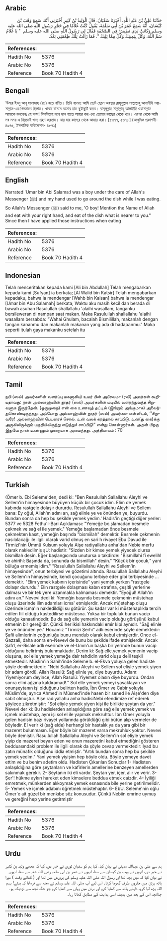 ## Arabic


<div dir="rtl" lang="ar" style={{fontSize:'larger',backgroundColor:'#f8f9fa',padding:20}}>
حَدَّثَنَا عَلِيُّ بْنُ عَبْدِ اللَّهِ، أَخْبَرَنَا سُفْيَانُ، قَالَ الْوَلِيدُ بْنُ كَثِيرٍ أَخْبَرَنِي أَنَّهُ، سَمِعَ وَهْبَ بْنَ كَيْسَانَ، أَنَّهُ سَمِعَ عُمَرَ بْنَ أَبِي سَلَمَةَ، يَقُولُ كُنْتُ غُلاَمًا فِي حَجْرِ رَسُولِ اللَّهِ صلى الله عليه وسلم وَكَانَتْ يَدِي تَطِيشُ فِي الصَّحْفَةِ فَقَالَ لِي رَسُولُ اللَّهِ صلى الله عليه وسلم ‏ "‏ يَا غُلاَمُ سَمِّ اللَّهَ، وَكُلْ بِيَمِينِكَ وَكُلْ مِمَّا يَلِيكَ ‏"‏‏.‏ فَمَا زَالَتْ تِلْكَ طِعْمَتِي بَعْدُ‏.‏
</div>
<div style={{backgroundColor:'#f8f9fa',padding:20, marginBottom: 10}}><table> <thead> <tr> <th>References:</th> <th></th> </tr> </thead> <tbody><tr><td>Hadith No</td><td>5376</td></tr><tr><td>Arabic No</td><td>5376</td></tr><tr><td>Reference</td><td>Book 70 Hadith 4</td></tr></tbody></table></div>

## Bengali


<div dir="ltr" lang="bn" style={{fontSize:'larger',backgroundColor:'#f8f9fa',padding:20}}>
‘উমার ইবনু আবূ সালামাহ (রাঃ) হতে বর্ণিত। তিনি বলেনঃ আমি ছোট ছেলে অবস্থায় রাসূলুল্লাহ সাল্লাল্লাহু আলাইহি ওয়াসাল্লাম-এর খিদমাতে ছিলাম। খাবার বাসনে আমার হাত ছুটাছুটি করত। রাসূলুল্লাহ সাল্লাল্লাহু আলাইহি ওয়াসাল্লাম আমাকে বললেনঃ হে বৎস! বিসমিল্লাহ বলে ডান হাতে আহার কর এবং তোমার কাছের থেকে খাও। এরপর থেকে আমি সব সময় এ নিয়মেই খাদ্য গ্রহণ করতাম। যার যার কাছের থেকে আহার করা। [৫৩৭৭, ৫৩৭৮] (আধুনিক প্রকাশনী- ৪৯৭৫, ইসলামিক ফাউন্ডেশন- ৪৮৭১)
</div>
<div style={{backgroundColor:'#f8f9fa',padding:20, marginBottom: 10}}><table> <thead> <tr> <th>References:</th> <th></th> </tr> </thead> <tbody><tr><td>Hadith No</td><td>5376</td></tr><tr><td>Arabic No</td><td>5376</td></tr><tr><td>Reference</td><td>Book 70 Hadith 4</td></tr></tbody></table></div>

## English


<div dir="ltr" lang="en" style={{fontSize:'larger',backgroundColor:'#f8f9fa',padding:20}}>
Narrated 'Umar bin Abi Salama:I was a boy under the care of Allah's Messenger (ﷺ) and my hand used to go around the dish while I was eating. So Allah's Messenger (ﷺ) said to me, 'O boy! Mention the Name of Allah and eat with your right hand, and eat of the dish what is nearer to you." Since then I have applied those instructions when eating
</div>
<div style={{backgroundColor:'#f8f9fa',padding:20, marginBottom: 10}}><table> <thead> <tr> <th>References:</th> <th></th> </tr> </thead> <tbody><tr><td>Hadith No</td><td>5376</td></tr><tr><td>Arabic No</td><td>5376</td></tr><tr><td>Reference</td><td>Book 70 Hadith 4</td></tr></tbody></table></div>

## Indonesian


<div dir="ltr" lang="id" style={{fontSize:'larger',backgroundColor:'#f8f9fa',padding:20}}>
Telah menceritakan kepada kami [Ali bin Abdullah] Telah mengabarkan kepada kami [Sufyan] ia berkata; [Al Walid bin Katsir] Telah mengabarkan kepadaku, bahwa ia mendengar [Wahb bin Kaisan] bahwa ia mendengar [Umar bin Abu Salamah] berkata; Waktu aku masih kecil dan berada di bawah asuhan Rasulullah shallallahu 'alaihi wasallam, tanganku bersileweran di nampan saat makan. Maka Rasulullah shallallahu 'alaihi wasallam bersabda: "Wahai Ghulam, bacalah Bismilillah, makanlah dengan tangan kananmu dan makanlah makanan yang ada di hadapanmu." Maka seperti itulah gaya makanku setelah itu
</div>
<div style={{backgroundColor:'#f8f9fa',padding:20, marginBottom: 10}}><table> <thead> <tr> <th>References:</th> <th></th> </tr> </thead> <tbody><tr><td>Hadith No</td><td>5376</td></tr><tr><td>Arabic No</td><td>5376</td></tr><tr><td>Reference</td><td>Book 70 Hadith 4</td></tr></tbody></table></div>

## Tamil


<div dir="ltr" lang="ta" style={{fontSize:'larger',backgroundColor:'#f8f9fa',padding:20}}>
நபி (ஸல்) அவர்களின் வளர்ப்பு மகனாகிய) உமர் பின் அபீசலமா (ரலி) அவர்கள் கூறியதாவது: நான் அல்லாஹ்வின் தூதர் (ஸல்) அவர்களின் மடியில் வளர்ந்துவந்த சிறுவனாக இருந்தேன். (ஒருமுறை) என் கை உணவுத் தட்டில் (இங்கும் அங்குமாக) அலைந்துகொண்டிருந்தது. அப்போது அல்லாஹ்வின் தூதர் (ஸல்) அவர்கள் என்னிடம், ‘‘சிறுவரே! அல்லாஹ்வின் பெயரைச் சொல். உன் வலக் கரத்தால் சாப்பிடு. உன(து கை)க்கு அருகிலிருக்கும் பகுதியிலிருந்து எடுத்துச் சாப்பிடு!” என்று சொன்னார்கள். அதன் பிறகு இதுவே நான் உண்ணும் முறையாக அமைந்தது. அத்தியாயம் : 70
</div>
<div style={{backgroundColor:'#f8f9fa',padding:20, marginBottom: 10}}><table> <thead> <tr> <th>References:</th> <th></th> </tr> </thead> <tbody><tr><td>Hadith No</td><td>5376</td></tr><tr><td>Arabic No</td><td>5376</td></tr><tr><td>Reference</td><td>Book 70 Hadith 4</td></tr></tbody></table></div>

## Turkish


<div dir="ltr" lang="tr" style={{fontSize:'larger',backgroundColor:'#f8f9fa',padding:20}}>
(Ömer b. Ebi Seleme'den, dedi ki: "Ben Resulullah Sallallahu Aleyhi ve Sellem'in himayesinde büyüyen küçük bir çocuk idim. Elim de yemek kabında rastgele dolaşır dururdu. Resulullah Sallallahu Aleyhi ve Sellem bana: Ey oğul, Allah'ın adını an, sağ elinle ye ve önünden ye, buyurdu. Bundan sonra da hep bu şekilde yemek yedim.' Hadis'in geçtiği diğer yerler: 5377 ve 5328 Fethu'l-Bari Açıklaması: "Yemeğe bc.şlamadan besmele çekmek ve sağ el ile yemek." Yemeğe başlamadan önce besmele çekmekten kasıt, yemeğin başında "bismiilah" demektir. Besmele çekmenin nasılolacağı ile ilgili olarak varid olmuş en sari h rivayet Ebu Davud ile Tirmizi'nin Ümmü Kulsum yoluyla Aişe radıyallahu anha'dan Nebie merfu olarak nakledilmiş şU: hadistir: "Sizden bir kimse yemek yiyecek olursa bismillah desin. Eğer başlangıcında unutursa o takdirde: "Bismillahi fi ewelihl ve ahirihl: Başında da, sonunda da bismillah" desin." "Küçük bir çocuk," yani büluğa ermemiş idim." "Rasulullah Sallallahu Aleyhi ve Sellem'in himayesinde", onun terbiyesi ve gözetimi altında. Rasulullah Sallallahu Aleyhi ve Sellem'ın himayesinde, kendi çocuğunu terbiye eder gibi terbiyesinde ... demektir. "Elim yemek kabının içerisinde" yani yemek yerken "rastgele dolaşır dururdu." Elin rastgele dolaşması kabın etrafına, çeşitli yerlerine dalması ve bir tek yere uzanmakla kalmaması demektir. "Eyoğul! Allah'ın adını an." Nevevi dedi ki: Yemeğin başında besmele çekmenin müstehap oluşu üzerinde ilim adamları icma' etmişlerdir. Ancak m\)stehap oluşu üzerinde icma'ın nakledildiği su götürür. Şu kadar var ki müstehaplıkla tercih edilen fiil olduğu kastedilirse müstesna. Yoksa bir topluluk bunun vacip olduğu kanaatindedir. Bu da sağ elle yemenin vacip olduğu görüşünü kabul etmenin bir gereğidir. Çünkü her ikisi hakkındaki emir kipi aynıdır. "Sağ elinle ye ve önünden ye." Hocamız "Tirmizi Şerhi" adlı eserinde şöyle demektedir: Şafii alimlerinin çoğunluğu bunu mendub olarak kabul etmişlerdir. Once el-Gazzali, daha sonra en-Nevevl de bunu bu şekilde ifade etmişlerdir. Ancak Şafı1, er-Risale adlı eserinde ve el-Umm'un başka bir yerinde bunun vacip olduğunu belirtmiş bulunmaktadır. Derim ki: Sağ elle.yemek yemenin vacip oluşuna, sol elle yemek yemeğe dair tehdidin varid oluşu delil teşkil etmektedir. Müslim'in Sahih'inde Seleme b. el-Ekva yoluyla gelen hadiste şöyle denilmektedir: "Nebi Sallallahu Aleyhi ve Sellem sol eliyle yemek yiyen bir adam gördü. Allah Rasulü: Sağ elinle ye, diye buyurdu. Adam: Yiyemiyorum deyince, Allah Rasulü: Yiyemez olasın diye buyurdu. Ondan sonra elini ağzına kaldıramad!." Sol elle yemek yemeyi yasaklayan ve onunşeytanın işi olduğunu belirten hadis, İbn Ömer ve Cabir yoluyla Müslim'de, ayrıca Ahmed'in Müsned'inde hasen bir sened ile Aişe'den diye sabit olmuştur. Aişe radıyallahu anha hadisiNebi efendimize ref ederek şöylece zikretmiştir: "Sol eliyle yemek yiyen kişi ile birlikte şeytan da yer." Nevevi der ki: Bu hadislerden anlaşıldığına göre sağ elle yemek yemek ve içmek müstehap, aynı işi sol el ile yapmak mekruhtur. İbn Ömer yoluyla gelen hadisin bazı rivayet yollarında görüldüğü gibi bütün alıp vermeler de böyledir. EI verir ki (sağ elde) herhangi bir hastalık ya da yara gibi bir mazeret bulunmasın. Eğer böyle bir mazeret varsa mekruhluk yoktur. Nevevi böyle demiştir. Rasu.lullah Sallallahu Aleyhi ve Sellem'in sol eliyle yemek yiyip de mazeret beyan eden ve onun mazeretini kabul etmediğini gösteren bedduasındaki problem ile ilgili olarak da şöyle cevap vermektedir: Iyad bu zatın münafık olduğunu iddia etmiştir. "Artık bundan sonra hep bu şekilde yemek yedim." Yani yemek yiyişim hep böyle oldu. Böyle yemeye davet ettim ve bu benim adetim oldu. Hadisten Çıkarılan Sonuçlar 1- Hadisten anlaşıldığına göre şeytanların ve kafirlerin amellerine benzeyen amellerden sakınmak gerekir. 2- Şeytanın iki eli vardır. Şeytan yer, içer, alır ve verir. 3- Şer'! hükme aykırı hareket eden kimselere beddua etmek caizdir. 4- İyiliği emretmek, münkerden alıkoymak yemek esnasında bile yerine getirilmelidir. 5- Yemek ve içmek adabını öğretmek müstehaptır. 6- EbU. Seleme'nin oğlu Ömer'e ait güzel bir menkıbe söz konusudur. Çünkü Nebiin emrine uymuş ve gereğini hep yerine getirmiştir
</div>
<div style={{backgroundColor:'#f8f9fa',padding:20, marginBottom: 10}}><table> <thead> <tr> <th>References:</th> <th></th> </tr> </thead> <tbody><tr><td>Hadith No</td><td>5376</td></tr><tr><td>Arabic No</td><td>5376</td></tr><tr><td>Reference</td><td>Book 70 Hadith 4</td></tr></tbody></table></div>

## Urdu


<div dir="rtl" lang="ur" style={{fontSize:'larger',backgroundColor:'#f8f9fa',padding:20}}>
ہم سے علی بن عبداللہ مدینی نے بیان کیا، کہا ہم کو سفیان ثوری نے خبر دی، کہا کہ مجھے ولید بن کثیر نے خبر دی، انہوں نے وہب بن کیسان سے سنا، انہوں نے عمر بن ابی سلمہ رضی اللہ عنہ سے سنا، انہوں نے بیان کیا کہ میں بچہ تھا اور رسول اللہ صلی اللہ علیہ وسلم کی پرورش میں تھا اور ( کھاتے وقت ) میرا ہاتھ برتن میں چاروں طرف گھوما کرتا۔ اس لیے آپ صلی اللہ علیہ وسلم نے مجھ سے فرمایا کہ بیٹے! بسم اللہ پڑھ لیا کرو، داہنے ہاتھ سے کھایا کرو اور برتن میں وہاں سے کھایا کرو جو جگہ تجھ سے نزدیک ہو۔ چنانچہ اس کے بعد میں ہمیشہ اسی ہدایت کے مطابق کھاتا رہا۔
</div>
<div style={{backgroundColor:'#f8f9fa',padding:20, marginBottom: 10}}><table> <thead> <tr> <th>References:</th> <th></th> </tr> </thead> <tbody><tr><td>Hadith No</td><td>5376</td></tr><tr><td>Arabic No</td><td>5376</td></tr><tr><td>Reference</td><td>Book 70 Hadith 4</td></tr></tbody></table></div>